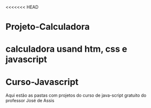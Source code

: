 <<<<<<< HEAD
# Projeto-Calculadora
calculadora usand htm, css e javascript
=======
# Curso-Javascript
Aqui estão as pastas com projetos do curso de java-script gratuito do professor José de Assis
